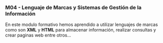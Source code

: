 ### M04 - Lenguaje de Marcas y Sistemas de Gestión de la Información
En este modulo formativo hemos aprendido a utilizar lenguajes de marcas como son **XML** y **HTML** para almacenar información, realizar consultas y crear paginas web entre otros...
